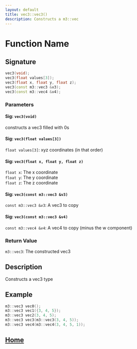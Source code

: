 ```yaml
---
layout: default
title: vec3::vec3()
description: Constructs a m3::vec
---
```


# Function Name

## Signature

```c++
vec3(void);
vec3(float values[3]);
vec3(float x, float y, float z);
vec3(const m3::vec3 &v3);
vec3(const m3::vec4 &v4);
```

### Parameters

#### Sig: `vec3(void)`
constructs a vec3 filled with 0s

#### Sig: `vec3(float values[3])`
`float values[3]`: xyz coordinates \(in that order\)

#### Sig: `vec3(float x, float y, float z)`
`float x`: The x coordinate  
`float y`: The y coordinate  
`float z`: The z coordinate

#### Sig: `vec3(const m3::vec3 &v3)`
`const m3::vec3 &v3`: A vec3 to copy

#### Sig: `vec3(const m3::vec3 &v4)`
`const m3::vec4 &v4`: A vec4 to copy \(minus the w component\)

### Return Value

`m3::vec3`: The constructed vec3

## Description

Constructs a vec3 type

## Example

```c++
m3::vec3 vec0();
m3::vec3 vec1({3, 4, 5});
m3::vec3 vec2(3, 4, 5);
m3::vec3 vec3(m3::vec3(3, 4, 5));
m3::vec3 vec4(m3::vec4(3, 4, 5, 1));
```

## [Home](https://developergy.github.io/math3d/)
